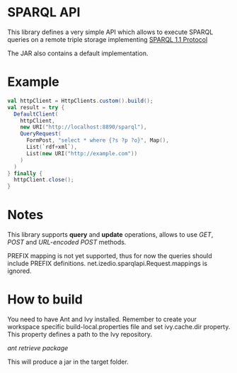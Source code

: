 # SPARQL API

This library defines a very simple API which allows to execute SPARQL queries on a remote triple storage
implementing [SPARQL 1.1 Protocol](http://www.w3.org/TR/sparql11-protocol/)

The JAR also contains a default implementation.

# Example

```scala
val httpClient = HttpClients.custom().build();
val result = try {
  DefaultClient(
    httpClient,
    new URI("http://localhost:8890/sparql"),
    QueryRequest(
      FormPost, "select * where {?s ?p ?o}", Map(),
      List(`rdf+xml`),
      List(new URI("http://example.com"))
    )
  )
} finally {
  httpClient.close();
}
````

# Notes

This library supports **query** and **update** operations, allows to use *GET*, *POST* and *URL-encoded POST* methods.

PREFIX mapping is not yet supported, thus for now the queries should include PREFIX definitions. net.izedio.sparqlapi.Request.mappings is ignored.

# How to build
You need to have Ant and Ivy installed.
Remember to create your workspace specific build-local.properties file and set ivy.cache.dir property. This property defines a path to the Ivy repository.

*ant retrieve package*

This will produce a jar in the target folder.